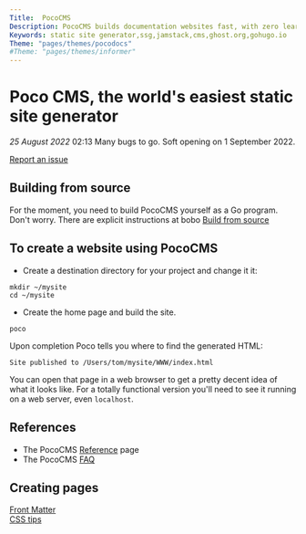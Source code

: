 ```yaml
---
Title:  PocoCMS
Description: PocoCMS builds documentation websites fast, with zero learning or configuration required
Keywords: static site generator,ssg,jamstack,cms,ghost.org,gohugo.io
Theme: "pages/themes/pocodocs"
#Theme: "pages/themes/informer"
---
```

# Poco CMS, the world's easiest static site generator

*25 August 2022* 02:13 Many bugs to go. Soft opening on 1 September 2022.

[Report an issue](https://github.com/pococms/poco/issues)

## Building from source

For the moment, you need to build PocoCMS yourself as a 
Go program. Don't worry. There are explicit instructions at
bobo [Build from source](pages/build-from-source.html)

## To create a website using PocoCMS

* Create a destination directory for your project and change it it:

```
mkdir ~/mysite
cd ~/mysite
```

* Create the home page and build the site.

```
poco
```

Upon completion Poco tells you where to find
the generated HTML:

```
Site published to /Users/tom/mysite/WWW/index.html
```

You can open that page in a web browser to get a pretty decent
idea of what it looks like. For a totally functional version
you'll need to see it running on a web server, even `localhost`.


## References
* The PocoCMS [Reference](pages/reference.html) page
* The PocoCMS [FAQ](pages/faq.html)

## Creating pages
[Front Matter](pages/front-matter.html)  
[CSS tips](pages/css-tips.html)  


